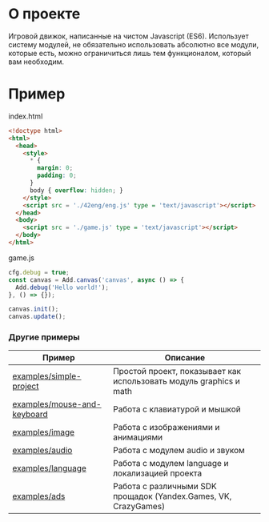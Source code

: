 # О проекте
Игровой движок, написанные на чистом Javascript (ES6). Использует систему модулей, не обязательно использовать абсолютно все модули, которые есть, можно ограничиться лишь тем функционалом, который вам необходим.

# Пример
index.html
```html
<!doctype html>
<html>
  <head>
    <style>
      * {
        margin: 0;
        padding: 0;
      }
      body { overflow: hidden; }
    </style>
    <script src = './42eng/eng.js' type = 'text/javascript'></script>
  </head>
  <body>
    <script src = './game.js' type = 'text/javascript'></script>
  </body>
</html>
```

game.js
```js
cfg.debug = true;
const canvas = Add.canvas('canvas', async () => {
  Add.debug('Hello world!');
}, () => {});

canvas.init();
canvas.update();
```

### Другие примеры
| Пример | Описание |
| --- | --- |
| [examples/simple-project](./examples/simple-project) | Простой проект, показывает как использовать модуль graphics и math |
| [examples/mouse-and-keyboard](./examples/mouse-and-keyboard) | Работа с клавиатурой и мышкой |
| [examples/image](./examples/image) | Работа с изображениями и анимациями |
| [examples/audio](./examples/audio) | Работа с модулем audio и звуком |
| [examples/language](./examples/language) | Работа с модулем language и локализацией проекта |
| [examples/ads](./examples/ads) | Работа с различными SDK прощадок (Yandex.Games, VK, CrazyGames) |
